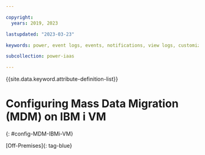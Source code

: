 ```yaml
---

copyright:
  years: 2019, 2023

lastupdated: "2023-03-23"

keywords: power, event logs, events, notifications, view logs, customize notifications

subcollection: power-iaas

---
```


{{site.data.keyword.attribute-definition-list}}

# Configuring Mass Data Migration (MDM) on IBM i VM
{: #config-MDM-IBMi-VM}

[Off-Premises]{: tag-blue}
